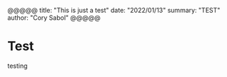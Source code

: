 @@@@@
title: "This is just a test"
date: "2022/01/13"
summary: "TEST"
author: "Cory Sabol"
@@@@@

# Test
testing
